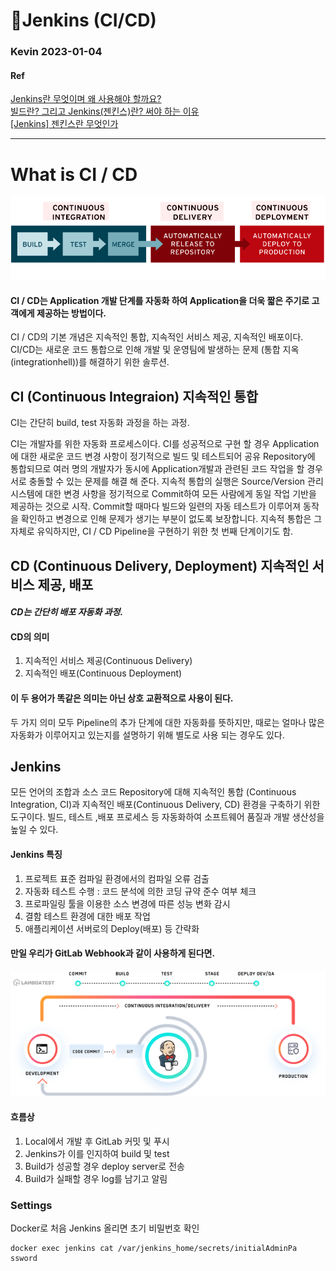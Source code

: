 # 📖Jenkins (CI/CD)
### Kevin 2023-01-04

#### Ref
[Jenkins란 무엇이며 왜 사용해야 할까요?](https://jjeongil.tistory.com/810)\
[빌드란? 그리고 Jenkins(젠킨스)란? 써야 하는 이유](https://krksap.tistory.com/1377)\
[[Jenkins] 젠킨스란 무엇인가](https://ict-nroo.tistory.com/31)

---------

# What is CI / CD

<p align="center">
    <img src="./img/cicd.png" width="1000">
</p>


#### CI / CD는 Application 개발 단계를 자동화 하여 Application을 더욱 짧은 주기로 고객에게 제공하는 방법이다.

CI / CD의 기본 개념은 지속적인 통합, 지속적인 서비스 제공, 지속적인 배포이다.
CI/CD는 새로운 코드 통합으로 인해 개발 및 운영팀에 발생하는 문제 (통합 지옥(integrationhell))를 해결하기 위한 솔루션.



## CI (Continuous Integraion) **지속적인 통합**

CI는 간단히 build, test 자동화 과정을 하는 과정.

CI는 개발자를 위한 자동화 프로세스이다.
CI를 성공적으로 구현 할 경우  Application 에 대한 새로운 코드 변경 사항이 정기적으로
빌드 및 테스트되어 공유 Repository에 통합되므로 여러 명의 개발자가 동시에
Application개발과 관련된 코드 작업을 할 경우 서로 충돌할 수 있는 문제를 해결 해 준다.
지속적 통합의 실행은 Source/Version 관리 시스템에 대한
변경 사항을 정기적으로 Commit하여 모든 사람에게 동일 작업 기반을 제공하는 것으로 시작.
Commit할 때마다 빌드와 일련의 자동 테스트가 이루어져 동작을 확인하고 변경으로 인해 문제가 생기는 부분이 없도록 보장합니다.
지속적 통합은 그 자체로 유익하지만, CI / CD Pipeline을 구현하기 위한 첫 번째 단계이기도 함.

## CD (Continuous Delivery, Deployment) 지속적인 서비스 제공, 배포

#### *CD는 간단히 배포 자동화 과정.*

#### CD의 의미
1. 지속적인 서비스 제공(Continuous Delivery)
2. 지속적인 배포(Continuous Deployment)

#### 이 두 용어가 똑같은 의미는 아닌 상호 교환적으로 사용이 된다.
두 가지 의미 모두 Pipeline의 추가 단계에 대한 자동화를 뜻하지만,
때로는 얼마나 많은 자동화가 이루어지고 있는지를 설명하기 위해 별도로 사용 되는 경우도 있다.

## Jenkins
모든 언어의 조합과 소스 코드 Repository에 대해 지속적인 통합 (Continuous Integration, CI)과
지속적인 배포(Continuous Delivery, CD) 환경을 구축하기 위한 도구이다.
빌드, 테스트 ,배포 프로세스 등 자동화하여 소프트웨어 품질과 개발 생산성을 높일 수 있다.

#### Jenkins 특징
1. 프로젝트 표준 컴파일 환경에서의 컴파일 오류 검출
2. 자동화 테스트 수행 : 코드 분석에 의한 코딩 규약 준수 여부 체크
3. 프로파일링 툴을 이용한 소스 변경에 따른 성능 변화 감시
4. 결함 테스트 환경에 대한 배포 작업
5. 애플리케이션 서버로의 Deploy(배포) 등 간략화

#### 만일 우리가 GitLab Webhook과 같이 사용하게 된다면.

<p align="center">
    <img src="./img/jenkins_pipeline.png" width="700">
</p>

####  흐름상
1. Local에서 개발 후 GitLab 커밋 및 푸시
2. Jenkins가 이를 인지하여 build 및 test
3. Build가 성공할 경우 deploy server로 전송
4. Build가 실패할 경우 log를 남기고 알림



### Settings

Docker로 처음 Jenkins 올리면 초기 비밀번호 확인

``` docker
docker exec jenkins cat /var/jenkins_home/secrets/initialAdminPa
ssword
```
